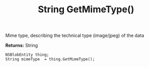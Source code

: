 ﻿---
uid: crmscript_ref_NSBlobEntity_GetMimeType
title: String GetMimeType()
intellisense: NSBlobEntity.GetMimeType
keywords: NSBlobEntity, GetMimeType
so.topic: reference
---

Mime type, describing the technical type (image/jpeg) of the data

**Returns:** String


```crmscript
NSBlobEntity thing;
String mimeType  = thing.GetMimeType();
```


